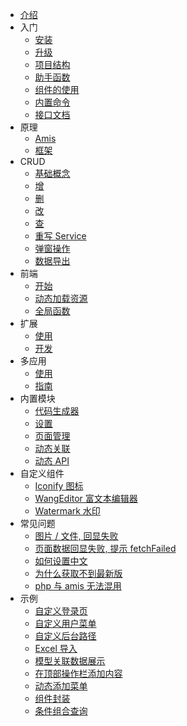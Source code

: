 * [介绍](/)
* 入门
    * [安装](guide/install.md)
    * [升级](guide/upgrade.md)
    * [项目结构](guide/structure.md)
    * [助手函数](guide/helper.md)
    * [组件的使用](guide/component-use.md)
    * [内置命令](guide/artisan.md)
    * [接口文档](guide/api.md)
* 原理
    * [Amis](theory/amis.md)
    * [框架](theory/frame.md)
* CRUD
    * [基础概念](crud/base.md)
    * [增](crud/create.md)
    * [删](crud/delete.md)
    * [改](crud/update.md)
    * [查](crud/read.md)
    * [重写 Service](crud/service-rewrite.md)
    * [弹窗操作](crud/modal.md)
    * [数据导出](crud/export.md)
* 前端
    * [开始](frontend/start.md)
    * [动态加载资源](frontend/dynamic.md)
    * [全局函数](frontend/global-function.md)
* 扩展
    * [使用](extension/use.md)
    * [开发](extension/develop.md)
* 多应用
    * [使用](multi-application/use.md)
    * [指南](multi-application/guide.md)
* 内置模块
    * [代码生成器](modules/code-generator.md)
    * [设置](modules/setting.md)
    * [页面管理](modules/pages.md)
    * [动态关联](modules/relationships.md)
    * [动态 API](modules/api.md)
* 自定义组件
    * [Iconify 图标](custom-components/iconify.md)
    * [WangEditor 富文本编辑器](custom-components/wangeditor.md)
    * [Watermark 水印](custom-components/watermark.md)
* 常见问题
    * [图片 / 文件, 回显失败](faq/file-handle.md)
    * [页面数据回显失败, 提示 fetchFailed](faq/fetch-failed.md)
    * [如何设置中文](faq/set-zh-cn.md)
    * [为什么获取不到最新版](faq/composer-repos.md)
    * [php 与 amis 无法混用](faq/php-amis.md)
* 示例
    * [自定义登录页](examples/custom-login.md)
    * [自定义用户菜单](examples/custom-user-menu.md)
    * [自定义后台路径](examples/custom-admin-path.md)
    * [Excel 导入](examples/excel-import.md)
    * [模型关联数据展示](examples/model-relation.md)
    * [在顶部操作栏添加内容](examples/top-bar.md)
    * [动态添加菜单](examples/dynamic-add-menu.md)
    * [组件封装](examples/component-encapsulation.md)
    * [条件组合查询](examples/condition-builder.md)
